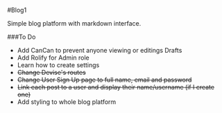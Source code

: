 #Blog1

Simple blog platform with markdown interface.

###To Do

- Add CanCan to prevent anyone viewing or editings Drafts
- Add Rolify for Admin role
- Learn how to create settings
- ~~Change Devise's routes~~
- ~~Change User Sign Up page to full name, email and password~~
- ~~Link each post to a user and display their name/username (if I create one)~~
- Add styling to whole blog platform